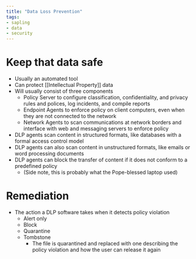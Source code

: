 ```yaml
---
title: "Data Loss Prevention"
tags:
- sapling
- data
- security
---
```


# Keep that data safe

- Usually an automated tool
- Can protect [[Intellectual Property]] data
- Will usually consist of three components
	- Policy Server to configure classification, confidentiality, and privacy rules and polices, log incidents, and compile reports
	- Endpoint Agents to enforce policy on client computers, even when they are not connected to the network
	- Network Agents to scan communications at network borders and interface with web and messaging servers to enforce policy
- DLP agents scan content in structured formats, like databases with a formal access control model
- DLP agents can also scan content in unstructured formats, like emails or word processing documents
- DLP agents can block the transfer of content if it does not conform to a predefined policy
	- (Side note, this is probably what the Pope-blessed laptop used)

# Remediation

- The action a DLP software takes when it detects policy violation
	- Alert only
	- Block
	- Quarantine
	- Tombstone
		- The file is quarantined and replaced with one describing the policy violation and how the user can release it again
